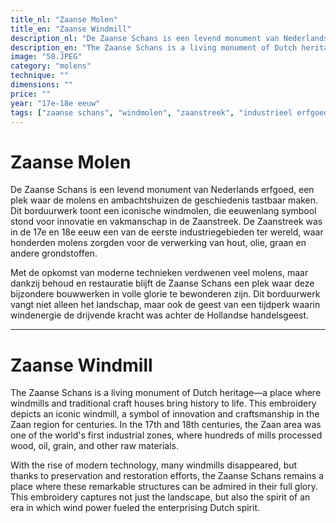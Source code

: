 ```yaml
---
title_nl: "Zaanse Molen"
title_en: "Zaanse Windmill"
description_nl: "De Zaanse Schans is een levend monument van Nederlands erfgoed, een plek waar de molens en ambachtshuizen de geschiedenis tastbaar maken. Dit borduurwerk toont een iconische windmolen, die eeuwenlang symbool stond voor innovatie en vakmanschap in de Zaanstreek."
description_en: "The Zaanse Schans is a living monument of Dutch heritage—a place where windmills and traditional craft houses bring history to life. This embroidery depicts an iconic windmill, a symbol of innovation and craftsmanship in the Zaan region for centuries."
image: "58.JPEG"
category: "molens"
technique: ""
dimensions: ""
price: ""
year: "17e-18e eeuw"
tags: ["zaanse schans", "windmolen", "zaanstreek", "industrieel erfgoed", "windenergie", "vakmanschap"]
---
```


# Zaanse Molen

De Zaanse Schans is een levend monument van Nederlands erfgoed, een plek waar de molens en ambachtshuizen de geschiedenis tastbaar maken. Dit borduurwerk toont een iconische windmolen, die eeuwenlang symbool stond voor innovatie en vakmanschap in de Zaanstreek. De Zaanstreek was in de 17e en 18e eeuw een van de eerste industriegebieden ter wereld, waar honderden molens zorgden voor de verwerking van hout, olie, graan en andere grondstoffen.

Met de opkomst van moderne technieken verdwenen veel molens, maar dankzij behoud en restauratie blijft de Zaanse Schans een plek waar deze bijzondere bouwwerken in volle glorie te bewonderen zijn. Dit borduurwerk vangt niet alleen het landschap, maar ook de geest van een tijdperk waarin windenergie de drijvende kracht was achter de Hollandse handelsgeest.

---

# Zaanse Windmill

The Zaanse Schans is a living monument of Dutch heritage—a place where windmills and traditional craft houses bring history to life. This embroidery depicts an iconic windmill, a symbol of innovation and craftsmanship in the Zaan region for centuries. In the 17th and 18th centuries, the Zaan area was one of the world's first industrial zones, where hundreds of mills processed wood, oil, grain, and other raw materials.

With the rise of modern technology, many windmills disappeared, but thanks to preservation and restoration efforts, the Zaanse Schans remains a place where these remarkable structures can be admired in their full glory. This embroidery captures not just the landscape, but also the spirit of an era in which wind power fueled the enterprising Dutch spirit.
